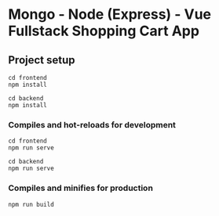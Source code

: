 # Mongo - Node (Express) - Vue Fullstack Shopping Cart App 

## Project setup
```
cd frontend
npm install

cd backend 
npm install 
```

### Compiles and hot-reloads for development
```
cd frontend
npm run serve

cd backend
npm run serve
```

### Compiles and minifies for production
```
npm run build
```
